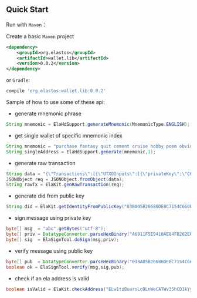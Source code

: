 ## Quick Start

Run with `Maven`：

Create a basic `Maven` project

```xml
<dependency>
    <groupId>org.elastos</groupId>
    <artifactId>wallet.lib</artifactId>
    <version>0.0.2</version>
</dependency>
```

or `Gradle`:

```sh
compile 'org.elastos:wallet.lib:0.0.2'
```

Sample of how to use some of these api:

* generate mnemonic phrase

```java
String mnemonic = ElaHdSupport.generateMnemonic(MnemonicType.ENGLISH); 
```

* get single wallet of specific mnemonic index

```java
String mnemonic = "purchase fantasy quit cement cruise hobby poem obvious warm climb amateur merit"; 
String singleAddress = ElaHdSupport.generate(mnemonic,1); 
```

* generate raw transaction
```java
String data = "{\"Transactions\":[{\"UTXOInputs\":[{\"privateKey\":\"C6B0CA5B61984E2FCACCB255D4A57AB3F6A2B7AB753999CC593B0DEF64FCE7A8\",\"address\":\"EeJ6yExPneTvMXuEXhnwbWL3Mx2Spb55BY\",\"txid\":\"4ee71e4c2b72b628d837fd7a0ff5a44db3d80805f5d644a8628f3a3996c74c01\",\"index\":0},{\"privateKey\":\"C6B0CA5B61984E2FCACCB255D4A57AB3F6A2B7AB753999CC593B0DEF64FCE7A8\",\"address\":\"EeJ6yExPneTvMXuEXhnwbWL3Mx2Spb55BY\",\"txid\":\"c456a8619d4b8d3e1f185fe6799a9dcae57135f9a895f73572d5256e5e32417f\",\"index\":0},{\"privateKey\":\"C6B0CA5B61984E2FCACCB255D4A57AB3F6A2B7AB753999CC593B0DEF64FCE7A8\",\"address\":\"EeJ6yExPneTvMXuEXhnwbWL3Mx2Spb55BY\",\"txid\":\"14c9754270e39b61c9a8c6925ab2f6d6763483c0ec2ba954074ef320a8e6cc70\",\"index\":0},{\"privateKey\":\"C6B0CA5B61984E2FCACCB255D4A57AB3F6A2B7AB753999CC593B0DEF64FCE7A8\",\"address\":\"EeJ6yExPneTvMXuEXhnwbWL3Mx2Spb55BY\",\"txid\":\"0ac2cb3f4aeb9d424635ead84bd83983000e1cd5b96327d0569c5327cadf6917\",\"index\":10530}],\"Outputs\":[{\"amount\":10,\"address\":\"EdyqqiJcdkTDtfkvxVbTuNXGMdB3FEcpXA\"},{\"amount\":9452322,\"address\":\"EeJ6yExPneTvMXuEXhnwbWL3Mx2Spb55BY\"}],\"Memo\":\"type:text,msg:hello123\"}]}\n";
JSONObject req = JSONObject.fromObject(data);
String rawTx = ElaKit.genRawTransaction(req);
```

* generate did from public key 
```java
String did = ElaKit.getIdentityFromPublicKey("03BA05B26686DE8C7154C660B2B67B48561A423D1ABA532D514571AA9D821101F9");
```

* sign message using private key 
```java
byte[] msg  = "abc".getBytes("utf-8");
byte[] priv = DatatypeConverter.parseHexBinary("A6911F5E9410AE84FB262E6346F39565520A29B67EDC7C7B925BBF13BDCA9DB4");
byte[] sig  = ElaSignTool.doSign(msg,priv);
```

* verify message using public key 

```java
byte[] pub  = DatatypeConverter.parseHexBinary("03BA05B26686DE8C7154C660B2B67B48561A423D1ABA532D514571AA9D821101F9");
boolean ok = ElaSignTool.verify(msg,sig,pub);
```

* check if an ela address is valid
```java
boolean isValid = ElaKit.checkAddress("ELw1tzBuursLo9LnWeCATWv35hCD1kYygt");
```
